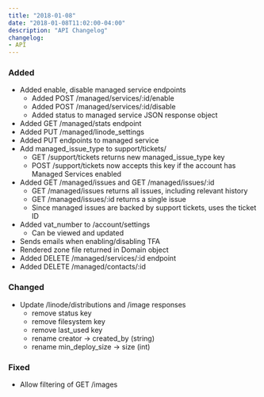 ```yaml
---
title: "2018-01-08"
date: "2018-01-08T11:02:00-04:00"
description: "API Changelog"
changelog:
- API
---
```

### Added

* Added enable, disable managed service endpoints
  * Added POST /managed/services/:id/enable
  * Added POST /managed/services/:id/disable
  * Added status to managed service JSON response object
* Added GET /managed/stats endpoint
* Added PUT /managed/linode_settings
* Added PUT endpoints to managed service
* Add managed_issue_type to support/tickets/
  * GET /support/tickets returns new managed_issue_type key
  * POST /support/tickets now accepts this key if the account has Managed Services enabled
* Added GET /managed/issues and GET /managed/issues/:id
  * GET /managed/issues returns all issues, including relevant history
  * GET /managed/issues/:id returns a single issue
  * Since managed issues are backed by support tickets, uses the ticket ID
* Added vat_number to /account/settings
  * Can be viewed and updated
* Sends emails when enabling/disabling TFA
* Rendered zone file returned in Domain object
* Added DELETE /managed/services/:id endpoint
* Added DELETE /managed/contacts/:id

### Changed

* Update /linode/distributions and /image responses
  * remove status key
  * remove filesystem key
  * remove last_used key
  * rename creator -> created_by (string)
  * rename min_deploy_size -> size (int)

### Fixed

* Allow filtering of GET /images